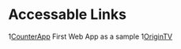 # Accessable Links

1[CounterApp](https://devsideal.github.io/CounterApp/) First Web App as a sample
1[OriginTV](https://devsideal.github.io/OriginTV/) 
